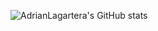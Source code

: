 ![AdrianLagartera's GitHub stats](https://github-readme-stats.vercel.app/api?username=AdrianLagartera&show_icons=true&theme=radical)



